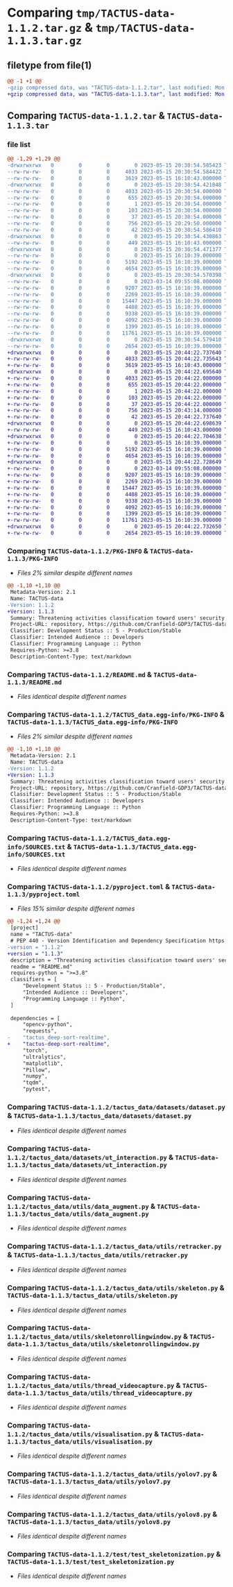 # Comparing `tmp/TACTUS-data-1.1.2.tar.gz` & `tmp/TACTUS-data-1.1.3.tar.gz`

## filetype from file(1)

```diff
@@ -1 +1 @@
-gzip compressed data, was "TACTUS-data-1.1.2.tar", last modified: Mon May 15 20:30:54 2023, max compression
+gzip compressed data, was "TACTUS-data-1.1.3.tar", last modified: Mon May 15 20:44:22 2023, max compression
```

## Comparing `TACTUS-data-1.1.2.tar` & `TACTUS-data-1.1.3.tar`

### file list

```diff
@@ -1,29 +1,29 @@
-drwxrwxrwx   0        0        0        0 2023-05-15 20:30:54.585423 TACTUS-data-1.1.2/
--rw-rw-rw-   0        0        0     4033 2023-05-15 20:30:54.584422 TACTUS-data-1.1.2/PKG-INFO
--rw-rw-rw-   0        0        0     3619 2023-05-15 16:10:43.000000 TACTUS-data-1.1.2/README.md
-drwxrwxrwx   0        0        0        0 2023-05-15 20:30:54.421848 TACTUS-data-1.1.2/TACTUS_data.egg-info/
--rw-rw-rw-   0        0        0     4033 2023-05-15 20:30:54.000000 TACTUS-data-1.1.2/TACTUS_data.egg-info/PKG-INFO
--rw-rw-rw-   0        0        0      655 2023-05-15 20:30:54.000000 TACTUS-data-1.1.2/TACTUS_data.egg-info/SOURCES.txt
--rw-rw-rw-   0        0        0        1 2023-05-15 20:30:54.000000 TACTUS-data-1.1.2/TACTUS_data.egg-info/dependency_links.txt
--rw-rw-rw-   0        0        0      103 2023-05-15 20:30:54.000000 TACTUS-data-1.1.2/TACTUS_data.egg-info/requires.txt
--rw-rw-rw-   0        0        0       37 2023-05-15 20:30:54.000000 TACTUS-data-1.1.2/TACTUS_data.egg-info/top_level.txt
--rw-rw-rw-   0        0        0      756 2023-05-15 20:29:50.000000 TACTUS-data-1.1.2/pyproject.toml
--rw-rw-rw-   0        0        0       42 2023-05-15 20:30:54.586410 TACTUS-data-1.1.2/setup.cfg
-drwxrwxrwx   0        0        0        0 2023-05-15 20:30:54.430863 TACTUS-data-1.1.2/tactus_data/
--rw-rw-rw-   0        0        0      449 2023-05-15 16:10:43.000000 TACTUS-data-1.1.2/tactus_data/__init__.py
-drwxrwxrwx   0        0        0        0 2023-05-15 20:30:54.471377 TACTUS-data-1.1.2/tactus_data/datasets/
--rw-rw-rw-   0        0        0        0 2023-05-15 16:10:39.000000 TACTUS-data-1.1.2/tactus_data/datasets/__init__.py
--rw-rw-rw-   0        0        0     5192 2023-05-15 16:10:39.000000 TACTUS-data-1.1.2/tactus_data/datasets/dataset.py
--rw-rw-rw-   0        0        0     4654 2023-05-15 16:10:39.000000 TACTUS-data-1.1.2/tactus_data/datasets/ut_interaction.py
-drwxrwxrwx   0        0        0        0 2023-05-15 20:30:54.570398 TACTUS-data-1.1.2/tactus_data/utils/
--rw-rw-rw-   0        0        0        0 2023-03-14 09:55:08.000000 TACTUS-data-1.1.2/tactus_data/utils/__init__.py
--rw-rw-rw-   0        0        0     9207 2023-05-15 16:10:39.000000 TACTUS-data-1.1.2/tactus_data/utils/data_augment.py
--rw-rw-rw-   0        0        0     2269 2023-05-15 16:10:39.000000 TACTUS-data-1.1.2/tactus_data/utils/retracker.py
--rw-rw-rw-   0        0        0    15447 2023-05-15 16:10:39.000000 TACTUS-data-1.1.2/tactus_data/utils/skeleton.py
--rw-rw-rw-   0        0        0     4408 2023-05-15 16:10:39.000000 TACTUS-data-1.1.2/tactus_data/utils/skeletonrollingwindow.py
--rw-rw-rw-   0        0        0     9338 2023-05-15 16:10:39.000000 TACTUS-data-1.1.2/tactus_data/utils/thread_videocapture.py
--rw-rw-rw-   0        0        0     4092 2023-05-15 16:10:39.000000 TACTUS-data-1.1.2/tactus_data/utils/visualisation.py
--rw-rw-rw-   0        0        0     1399 2023-05-15 16:10:39.000000 TACTUS-data-1.1.2/tactus_data/utils/yolov7.py
--rw-rw-rw-   0        0        0    11761 2023-05-15 16:10:39.000000 TACTUS-data-1.1.2/tactus_data/utils/yolov8.py
-drwxrwxrwx   0        0        0        0 2023-05-15 20:30:54.579410 TACTUS-data-1.1.2/test/
--rw-rw-rw-   0        0        0     2654 2023-05-15 16:10:39.000000 TACTUS-data-1.1.2/test/test_skeletonization.py
+drwxrwxrwx   0        0        0        0 2023-05-15 20:44:22.737640 TACTUS-data-1.1.3/
+-rw-rw-rw-   0        0        0     4033 2023-05-15 20:44:22.735643 TACTUS-data-1.1.3/PKG-INFO
+-rw-rw-rw-   0        0        0     3619 2023-05-15 16:10:43.000000 TACTUS-data-1.1.3/README.md
+drwxrwxrwx   0        0        0        0 2023-05-15 20:44:22.695640 TACTUS-data-1.1.3/TACTUS_data.egg-info/
+-rw-rw-rw-   0        0        0     4033 2023-05-15 20:44:22.000000 TACTUS-data-1.1.3/TACTUS_data.egg-info/PKG-INFO
+-rw-rw-rw-   0        0        0      655 2023-05-15 20:44:22.000000 TACTUS-data-1.1.3/TACTUS_data.egg-info/SOURCES.txt
+-rw-rw-rw-   0        0        0        1 2023-05-15 20:44:22.000000 TACTUS-data-1.1.3/TACTUS_data.egg-info/dependency_links.txt
+-rw-rw-rw-   0        0        0      103 2023-05-15 20:44:22.000000 TACTUS-data-1.1.3/TACTUS_data.egg-info/requires.txt
+-rw-rw-rw-   0        0        0       37 2023-05-15 20:44:22.000000 TACTUS-data-1.1.3/TACTUS_data.egg-info/top_level.txt
+-rw-rw-rw-   0        0        0      756 2023-05-15 20:43:14.000000 TACTUS-data-1.1.3/pyproject.toml
+-rw-rw-rw-   0        0        0       42 2023-05-15 20:44:22.737640 TACTUS-data-1.1.3/setup.cfg
+drwxrwxrwx   0        0        0        0 2023-05-15 20:44:22.698639 TACTUS-data-1.1.3/tactus_data/
+-rw-rw-rw-   0        0        0      449 2023-05-15 16:10:43.000000 TACTUS-data-1.1.3/tactus_data/__init__.py
+drwxrwxrwx   0        0        0        0 2023-05-15 20:44:22.704638 TACTUS-data-1.1.3/tactus_data/datasets/
+-rw-rw-rw-   0        0        0        0 2023-05-15 16:10:39.000000 TACTUS-data-1.1.3/tactus_data/datasets/__init__.py
+-rw-rw-rw-   0        0        0     5192 2023-05-15 16:10:39.000000 TACTUS-data-1.1.3/tactus_data/datasets/dataset.py
+-rw-rw-rw-   0        0        0     4654 2023-05-15 16:10:39.000000 TACTUS-data-1.1.3/tactus_data/datasets/ut_interaction.py
+drwxrwxrwx   0        0        0        0 2023-05-15 20:44:22.728649 TACTUS-data-1.1.3/tactus_data/utils/
+-rw-rw-rw-   0        0        0        0 2023-03-14 09:55:08.000000 TACTUS-data-1.1.3/tactus_data/utils/__init__.py
+-rw-rw-rw-   0        0        0     9207 2023-05-15 16:10:39.000000 TACTUS-data-1.1.3/tactus_data/utils/data_augment.py
+-rw-rw-rw-   0        0        0     2269 2023-05-15 16:10:39.000000 TACTUS-data-1.1.3/tactus_data/utils/retracker.py
+-rw-rw-rw-   0        0        0    15447 2023-05-15 16:10:39.000000 TACTUS-data-1.1.3/tactus_data/utils/skeleton.py
+-rw-rw-rw-   0        0        0     4408 2023-05-15 16:10:39.000000 TACTUS-data-1.1.3/tactus_data/utils/skeletonrollingwindow.py
+-rw-rw-rw-   0        0        0     9338 2023-05-15 16:10:39.000000 TACTUS-data-1.1.3/tactus_data/utils/thread_videocapture.py
+-rw-rw-rw-   0        0        0     4092 2023-05-15 16:10:39.000000 TACTUS-data-1.1.3/tactus_data/utils/visualisation.py
+-rw-rw-rw-   0        0        0     1399 2023-05-15 16:10:39.000000 TACTUS-data-1.1.3/tactus_data/utils/yolov7.py
+-rw-rw-rw-   0        0        0    11761 2023-05-15 16:10:39.000000 TACTUS-data-1.1.3/tactus_data/utils/yolov8.py
+drwxrwxrwx   0        0        0        0 2023-05-15 20:44:22.732650 TACTUS-data-1.1.3/test/
+-rw-rw-rw-   0        0        0     2654 2023-05-15 16:10:39.000000 TACTUS-data-1.1.3/test/test_skeletonization.py
```

### Comparing `TACTUS-data-1.1.2/PKG-INFO` & `TACTUS-data-1.1.3/PKG-INFO`

 * *Files 2% similar despite different names*

```diff
@@ -1,10 +1,10 @@
 Metadata-Version: 2.1
 Name: TACTUS-data
-Version: 1.1.2
+Version: 1.1.3
 Summary: Threatening activities classification toward users' security
 Project-URL: repository, https://github.com/Cranfield-GDP3/TACTUS-data
 Classifier: Development Status :: 5 - Production/Stable
 Classifier: Intended Audience :: Developers
 Classifier: Programming Language :: Python
 Requires-Python: >=3.8
 Description-Content-Type: text/markdown
```

### Comparing `TACTUS-data-1.1.2/README.md` & `TACTUS-data-1.1.3/README.md`

 * *Files identical despite different names*

### Comparing `TACTUS-data-1.1.2/TACTUS_data.egg-info/PKG-INFO` & `TACTUS-data-1.1.3/TACTUS_data.egg-info/PKG-INFO`

 * *Files 2% similar despite different names*

```diff
@@ -1,10 +1,10 @@
 Metadata-Version: 2.1
 Name: TACTUS-data
-Version: 1.1.2
+Version: 1.1.3
 Summary: Threatening activities classification toward users' security
 Project-URL: repository, https://github.com/Cranfield-GDP3/TACTUS-data
 Classifier: Development Status :: 5 - Production/Stable
 Classifier: Intended Audience :: Developers
 Classifier: Programming Language :: Python
 Requires-Python: >=3.8
 Description-Content-Type: text/markdown
```

### Comparing `TACTUS-data-1.1.2/TACTUS_data.egg-info/SOURCES.txt` & `TACTUS-data-1.1.3/TACTUS_data.egg-info/SOURCES.txt`

 * *Files identical despite different names*

### Comparing `TACTUS-data-1.1.2/pyproject.toml` & `TACTUS-data-1.1.3/pyproject.toml`

 * *Files 15% similar despite different names*

```diff
@@ -1,24 +1,24 @@
 [project]
 name = "TACTUS-data"
 # PEP 440 - Version Identification and Dependency Specification https://peps.python.org/pep-0440/
-version = "1.1.2"
+version = "1.1.3"
 description = "Threatening activities classification toward users' security"
 readme = "README.md"
 requires-python = ">=3.8"
 classifiers = [
     "Development Status :: 5 - Production/Stable",
     "Intended Audience :: Developers",
     "Programming Language :: Python",
 ]
 
 dependencies = [
     "opencv-python",
     "requests",
-    "tactus_deep-sort-realtime",
+    "tactus-deep-sort-realtime",
     "torch",
     "ultralytics",
     "matplotlib",
     "Pillow",
     "numpy",
     "tqdm",
     "pytest",
```

### Comparing `TACTUS-data-1.1.2/tactus_data/datasets/dataset.py` & `TACTUS-data-1.1.3/tactus_data/datasets/dataset.py`

 * *Files identical despite different names*

### Comparing `TACTUS-data-1.1.2/tactus_data/datasets/ut_interaction.py` & `TACTUS-data-1.1.3/tactus_data/datasets/ut_interaction.py`

 * *Files identical despite different names*

### Comparing `TACTUS-data-1.1.2/tactus_data/utils/data_augment.py` & `TACTUS-data-1.1.3/tactus_data/utils/data_augment.py`

 * *Files identical despite different names*

### Comparing `TACTUS-data-1.1.2/tactus_data/utils/retracker.py` & `TACTUS-data-1.1.3/tactus_data/utils/retracker.py`

 * *Files identical despite different names*

### Comparing `TACTUS-data-1.1.2/tactus_data/utils/skeleton.py` & `TACTUS-data-1.1.3/tactus_data/utils/skeleton.py`

 * *Files identical despite different names*

### Comparing `TACTUS-data-1.1.2/tactus_data/utils/skeletonrollingwindow.py` & `TACTUS-data-1.1.3/tactus_data/utils/skeletonrollingwindow.py`

 * *Files identical despite different names*

### Comparing `TACTUS-data-1.1.2/tactus_data/utils/thread_videocapture.py` & `TACTUS-data-1.1.3/tactus_data/utils/thread_videocapture.py`

 * *Files identical despite different names*

### Comparing `TACTUS-data-1.1.2/tactus_data/utils/visualisation.py` & `TACTUS-data-1.1.3/tactus_data/utils/visualisation.py`

 * *Files identical despite different names*

### Comparing `TACTUS-data-1.1.2/tactus_data/utils/yolov7.py` & `TACTUS-data-1.1.3/tactus_data/utils/yolov7.py`

 * *Files identical despite different names*

### Comparing `TACTUS-data-1.1.2/tactus_data/utils/yolov8.py` & `TACTUS-data-1.1.3/tactus_data/utils/yolov8.py`

 * *Files identical despite different names*

### Comparing `TACTUS-data-1.1.2/test/test_skeletonization.py` & `TACTUS-data-1.1.3/test/test_skeletonization.py`

 * *Files identical despite different names*

